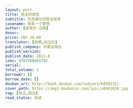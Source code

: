 ```yaml
---
layout: post
title: 民主的本性
subtitle: 托克维尔的政治哲学
casename: 我有一个梦想
author: [皮埃尔·马南]
donor: 
price: CNY 29.00
translator: [崇明,倪玉珍]
publish_company: 华夏出版社
publish_version: 
publish_date: 2011-8
isbn: 9787508065793
serial: 
total_volume: 1
borrower: []
borrow_date: []
douban_url: http://book.douban.com/subject/6850132/
cover_path: https://img3.doubanio.com/lpic/s6941026.jpg
tag: [民主,政治]
read_status: 未读
---
```

